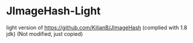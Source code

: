 # JImageHash-Light
light version of https://github.com/KilianB/JImageHash (complied with 1.8 jdk)
(Not modified, just copied)
